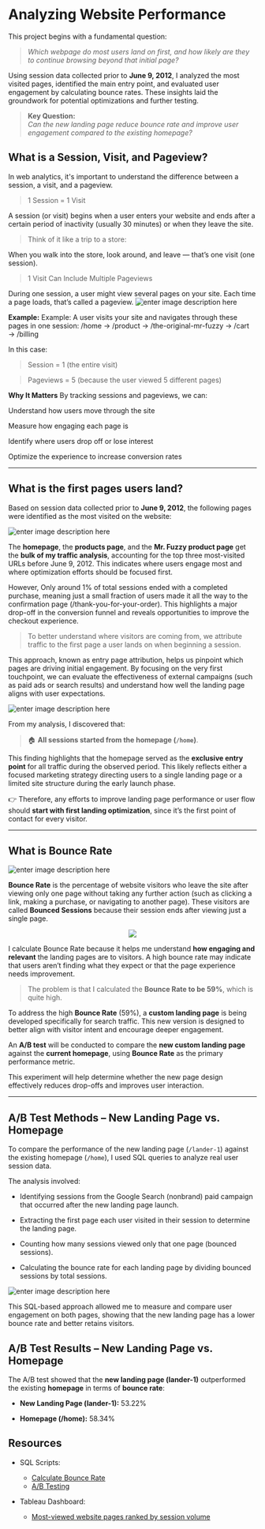 



# Analyzing Website Performance
This project begins with a fundamental question:

> _Which webpage do most users land on first, and how likely are they to continue browsing beyond that initial page?_

Using session data collected prior to **June 9, 2012**, I analyzed the most visited pages, identified the main entry point, and evaluated user engagement by calculating bounce rates. These insights laid the groundwork for potential optimizations and further testing.

> **Key Question:**  
> _Can the new landing page reduce bounce rate and improve user engagement compared to the existing homepage?_

## What is a Session, Visit, and Pageview?

In web analytics, it's important to understand the difference between a session, a visit, and a pageview.

> 1 Session = 1 Visit

A session (or visit) begins when a user enters your website and ends after a certain period of inactivity (usually 30 minutes) or when they leave the site.

> Think of it like a trip to a store:

When you walk into the store, look around, and leave — that’s one visit (one session).

> 1 Visit Can Include Multiple Pageviews

During one session, a user might view several pages on your site. Each time a page loads, that’s called a pageview.
![enter image description here](https://github.com/SethSterlin/A-B-Landing-Page-Test-Maven-Fuzzy-Factory/blob/main/screenshot20250711184209.png?raw=true)

**Example:** Example: A user visits your site and navigates through these pages in one session:
/home → /product → /the-original-mr-fuzzy → /cart → /billing

In this case:

> Session = 1 (the entire visit)

> Pageviews = 5 (because the user viewed 5 different pages)

**Why It Matters**
By tracking sessions and pageviews, we can:

Understand how users move through the site

Measure how engaging each page is

Identify where users drop off or lose interest

Optimize the experience to increase conversion rates

---

## What is the first pages users land?

Based on session data collected prior to **June 9, 2012**, the following pages were identified as the most visited on the website:

![enter image description here](https://github.com/SethSterlin/A-B-Landing-Page-Test-Maven-Fuzzy-Factory/blob/main/screenshot20250711194422.png?raw=true)

The **homepage**, the **products page**, and the **Mr. Fuzzy product page** get the **bulk of my traffic analysis**, accounting for the top three most-visited URLs before June 9, 2012. This indicates where users engage most and where optimization efforts should be focused first.

However, Only around 1% of total sessions ended with a completed purchase, meaning just a small fraction of users made it all the way to the confirmation page (/thank-you-for-your-order). This highlights a major drop-off in the conversion funnel and reveals opportunities to improve the checkout experience.

> To better understand where visitors are coming from, we attribute traffic to the first page a user lands on when beginning a session.

This approach, known as entry page attribution, helps us pinpoint which pages are driving initial engagement. By focusing on the very first touchpoint, we can evaluate the effectiveness of external campaigns (such as paid ads or search results) and understand how well the landing page aligns with user expectations.

![enter image description here](https://github.com/SethSterlin/A-B-Landing-Page-Test-Maven-Fuzzy-Factory/blob/main/screenshot20250706172851.png?raw=true)

From my analysis, I discovered that:

> 🏠 **All sessions started from the homepage (`/home`)**.

This finding highlights that the homepage served as the **exclusive entry point** for all traffic during the observed period. This likely reflects either a focused marketing strategy directing users to a single landing page or a limited site structure during the early launch phase.

👉 Therefore, any efforts to improve landing page performance or user flow should **start with first landing optimization**, since it’s the first point of contact for every visitor.

---

## What is Bounce Rate

![enter image description here](https://github.com/SethSterlin/A-B-Landing-Page-Test-Maven-Fuzzy-Factory/blob/main/screenshot20250711184451.png?raw=true)

**Bounce Rate** is the percentage of website visitors who leave the site after viewing only one page without taking any further action (such as clicking a link, making a purchase, or navigating to another page). These visitors are called **Bounced Sessions** because their session ends after viewing just a single page.

<p align="center"> 
  <img src="https://github.com/SethSterlin/A-B-Landing-Page-Test-Maven-Fuzzy-Factory/blob/main/screenshot20250711184711.png?raw=true" /> 
</p>

I calculate Bounce Rate because it helps me understand **how engaging and relevant** the landing pages are to visitors. A high bounce rate may indicate that users aren’t finding what they expect or that the page experience needs improvement.

> The problem is that I calculated the **Bounce Rate to be 59%**, which is quite high.

To address the high **Bounce Rate** (59%), a **custom landing page** is being developed specifically for search traffic. This new version is designed to better align with visitor intent and encourage deeper engagement.

An **A/B test** will be conducted to compare the **new custom landing page** against the **current homepage**, using **Bounce Rate** as the primary performance metric.

This experiment will help determine whether the new page design effectively reduces drop-offs and improves user interaction.

---

## A/B Test Methods – New Landing Page vs. Homepage

To compare the performance of the new landing page (`/lander-1`) against the existing homepage (`/home`), I used SQL queries to analyze real user session data.

The analysis involved:

-   Identifying sessions from the Google Search (nonbrand) paid campaign that occurred after the new landing page launch.
    
-   Extracting the first page each user visited in their session to determine the landing page.
    
-   Counting how many sessions viewed only that one page (bounced sessions).
    
-   Calculating the bounce rate for each landing page by dividing bounced sessions by total sessions.
    

![enter image description here](https://github.com/SethSterlin/A-B-Landing-Page-Test-Maven-Fuzzy-Factory/blob/main/screenshot20250706175055.png?raw=true)

This SQL-based approach allowed me to measure and compare user engagement on both pages, showing that the new landing page has a lower bounce rate and better retains visitors.

## A/B Test Results – New Landing Page vs. Homepage

The A/B test showed that the **new landing page (lander-1)** outperformed the existing **homepage** in terms of **bounce rate**:

-   **New Landing Page (lander-1):** 53.22%
    
-   **Homepage (/home):** 58.34%

## Resources

- SQL Scripts:  
  - [Calculate Bounce Rate](https://github.com/SethSterlin/A-B-Landing-Page-Test-Maven-Fuzzy-Factory/blob/main/Calculate%20Bounce%20Rate.sql)  
  - [A/B Testing](https://github.com/SethSterlin/A-B-Landing-Page-Test-Maven-Fuzzy-Factory/blob/main/AB%20testing.sql)  

- Tableau Dashboard:  
  - [Most-viewed website pages ranked by session volume](https://public.tableau.com/views/Most-viewedwebsitepagesrankedbysessionvolume2/Dashboard1?:language=th-TH&publish=yes&:sid=&:redirect=auth&:display_count=n&:origin=viz_share_link)  

